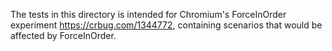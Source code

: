 The tests in this directory is intended for Chromium's ForceInOrder
experiment https://crbug.com/1344772, containing scenarios that would be
affected by ForceInOrder.
